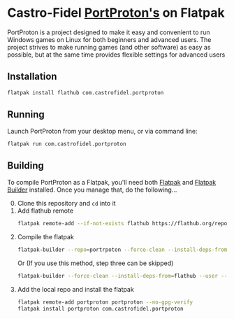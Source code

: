 # Castro-Fidel [PortProton's](https://github.com/Castro-Fidel/PortWINE) on Flatpak

PortProton is a project designed to make it easy and convenient to run Windows games on Linux for both beginners and advanced users. The project strives to make running games (and other software) as easy as possible, but at the same time provides flexible settings for advanced users

## Installation

   ```sh
   flatpak install flathub com.castrofidel.portproton
   ```

## Running
Launch PortProton from your desktop menu, or via command line:

```
flatpak run com.castrofidel.portproton
```

## Building

To compile PortProton as a Flatpak, you'll need both [Flatpak](https://flatpak.org/) and [Flatpak Builder](http://docs.flatpak.org/en/latest/flatpak-builder.html) installed. Once you manage that, do the following...

0. Clone this repository and `cd` into it
1. Add flathub remote
   ```sh
   flatpak remote-add --if-not-exists flathub https://flathub.org/repo/flathub.flatpakrepo
   ```
2. Compile the flatpak
   ```sh
   flatpak-builder --repo=portrpoton --force-clean --install-deps-from=flathub build-dir com.castrofidel.portproton.yml
   ```
   Or (If you use this method, step three can be skipped)
   ```sh
   flatpak-builder --force-clean --install-deps-from=flathub --user --install build-dir com.castrofidel.portproton.yml
   ```
3. Add the local repo and install the flatpak
   ```sh
   flatpak remote-add portproton portproton --no-gpg-verify
   flatpak install portproton com.castrofidel.portproton
   ```
